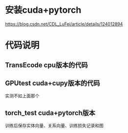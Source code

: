 # 安装cuda+pytorch
https://blog.csdn.net/CDL_LuFei/article/details/124012894
# 代码说明
## TransEcode cpu版本的代码

## GPUtest cuda+cupy版本的代码
实测不如上面那个

## torch_test cuda+pytorch版本
训练后保存实体向量、关系向量、训练损失记录和图
